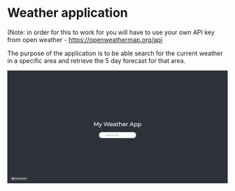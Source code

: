 # Weather application 

(Note: in order for this to work for you will have to use your own API key from open weather - https://openweathermap.org/api

The purpose of the application is to be able search for the current weather in a specific area and retrieve the 5 day forecast for that area.



![Weather Application in action.](weather.gif)
